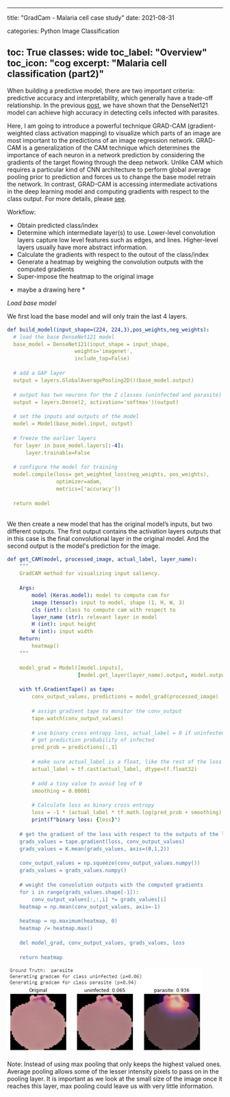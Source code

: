  ---
title:  "GradCam - Malaria cell case study"
date:   2021-08-31

categories: Python Image Classification

toc: True
classes: wide
toc_label: "Overview"
toc_icon: "cog
excerpt: "Malaria cell classification (part2)"
---

When building a predictive model, there are two important criteria: predictive accuracy and interpretability, which generally have a trade-off relationship. In the previous [post](https://clfee.github.io/python/image/classification/image-classification1), we have shown that the DenseNet121 model can achieve high accuracy in detecting cells infected with parasites. 

Here, I am going to introduce a powerful technique GRAD-CAM (gradient-weighted class activation mapping) to visualize which parts of an image are most important to the predictions of an image regression network. GRAD-CAM is a generalization of the CAM technique which determines the importance of each neuron in a network prediction by considering the gradients of the target flowing through the deep network. Unlike CAM which requires a particular kind of CNN architecture to perform global average pooling prior to prediction and forces us to change the base model retrain the network. In contrast, GRAD-CAM is accessing intermediate activations in the deep learning model and computing gradients with respect to the class output. For more details, please [see](https://www.coursera.org/lecture/advanced-computer-vision-with-tensorflow/gradcam-u1Qub).


Workflow: 
- Obtain predicted class/index
- Determine which intermediate layer(s) to use. Lower-level convolution layers capture low 
  level  features such as edges, and lines. Higher-level layers usually have more abstract information.
- Calculate the gradients with respect to the outout of the class/index
- Generate a heatmap by weighing the convolution outputs with the computed gradients 
- Super-impose the heatmap to the original image

* maybe a drawing here *

*Load base model*

We first load the base model and will only train the last 4 layers. 

```yml
def build_model(input_shape=(224, 224,3),pos_weights,neg_weights):
  # load the base DenseNet121 model
  base_model = DenseNet121(input_shape = input_shape, 
                      weights='imagenet', 
                      include_top=False)
  
  # add a GAP layer
  output = layers.GlobalAveragePooling2D()(base_model.output)

  # output has two neurons for the 2 classes (uninfected and parasite)
  output = layers.Dense(2, activation='softmax')(output)

  # set the inputs and outputs of the model
  model = Model(base_model.input, output)

  # freeze the earlier layers
  for layer in base_model.layers[:-4]:
      layer.trainable=False

  # configure the model for training
  model.compile(loss= get_weighted_loss(neg_weights, pos_weights), 
                optimizer=adam, 
                metrics=['accuracy'])
  
  return model
 
```
We then create a new model that has the original model’s inputs, but two different outputs. The first output contains the activation layers outputs that in this case is the final convolutional layer in the original model. And the second output is the model's prediction for the image. 

```yml
def get_CAM(model, processed_image, actual_label, layer_name): 
    """
    GradCAM method for visualizing input saliency.
    
    Args:
        model (Keras.model): model to compute cam for
        image (tensor): input to model, shape (1, H, W, 3)
        cls (int): class to compute cam with respect to
        layer_name (str): relevant layer in model
        H (int): input height
        W (int): input width
    Return:
        heatmap()
    """    

    model_grad = Model([model.inputs], 
                       [model.get_layer(layer_name).output, model.output])
    
    with tf.GradientTape() as tape:
        conv_output_values, predictions = model_grad(processed_image)

        # assign gradient tape to monitor the conv_output
        tape.watch(conv_output_values)
        
        # use binary cross entropy loss, actual_label = 0 if uninfected
        # get prediction probability of infected  
        pred_prob = predictions[:,1] 
        
        # make sure actual_label is a float, like the rest of the loss calculation
        actual_label = tf.cast(actual_label, dtype=tf.float32)
        
        # add a tiny value to avoid log of 0
        smoothing = 0.00001 
        
        # Calculate loss as binary cross entropy
        loss = -1 * (actual_label * tf.math.log(pred_prob + smoothing) + (1 - actual_label) * tf.math.log(1 - pred_prob + smoothing))
        print(f"binary loss: {loss}")
    
    # get the gradient of the loss with respect to the outputs of the last conv layer
    grads_values = tape.gradient(loss, conv_output_values)
    grads_values = K.mean(grads_values, axis=(0,1,2))
    
    conv_output_values = np.squeeze(conv_output_values.numpy())
    grads_values = grads_values.numpy()
    
    # weight the convolution outputs with the computed gradients
    for i in range(grads_values.shape[-1]): 
        conv_output_values[:,:,i] *= grads_values[i]
    heatmap = np.mean(conv_output_values, axis=-1)
    
    heatmap = np.maximum(heatmap, 0)
    heatmap /= heatmap.max()
    
    del model_grad, conv_output_values, grads_values, loss
   
    return heatmap
```
![Gradcam](/assets/images/gradcam_res.PNG)

Note:
Instead of using max pooling that only keeps the highest valued ones. Average pooling allows some of the lesser intensity pixels to pass on in the pooling layer. It is important as we look at the small size of the image once it reaches this layer, max pooling could leave us with very little information. 
